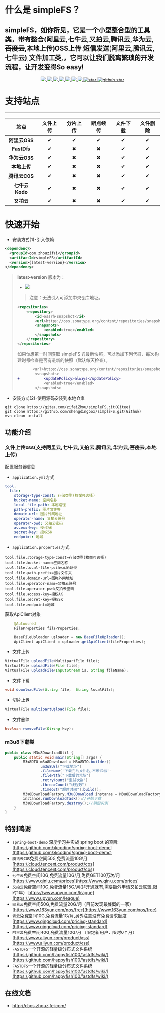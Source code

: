 # 什么是 simpleFS？
simpleFS，如你所见，它是一个小型整合型的工具类，带有整合(阿里云,七牛云,又拍云,腾讯云,华为云,~~百度云~~,本地上传)OSS上传,短信发送(阿里云,腾讯云,七牛云),文件加工类,，它可以让我们脱离繁琐的开发流程，让开发变得**So easy!**
-------------------------------
<p align="center">
	<a target="_blank" href="https://github.com/shengdingbox/simpleFS/releases/">
		<img src="https://img.shields.io/github/v/release/shengdingbox/simpleFS?style=flat-square" />
	</a>
	<a target="_blank" href="https://oss.sonatype.org/content/repositories/snapshots/com/zhouzifei/simpleFS/">
		<img src="https://img.shields.io/maven-metadata/v.svg?label=simpleFS&metadataUrl=https://repo1.maven.org/maven2/com/zhouzifei/simpleFS/maven-metadata.xml&style=flat-square"/>
	</a>
	<a target="_blank" href="https://github.com/shengdingbox/mediaTool/blob/master/LICENSE">
		<img src="https://img.shields.io/apm/l/vim-mode.svg?color=yellow" />
	</a>
	<a target="_blank" href="https://www.oracle.com/technetwork/java/javase/downloads/index.html">
		<img src="https://img.shields.io/badge/JDK-1.8+-green.svg" />
	</a>
	<a target="_blank" href="https://docs.zhouzifei.com" title="参考文档">
		<img src="https://img.shields.io/badge/Docs-latest-blueviolet.svg" />
	</a>
	<a href="https://codecov.io/gh/shengdingbox/simpleFS">
      <img src="https://codecov.io/gh/shengdingbox/simpleFS/branch/master/graph/badge.svg?token=FRL4DCBK5K"/>
    </a>
    <a href="https://app.travis-ci.com/github/shengdingbox/simpleFS">
      <img src="https://app.travis-ci.com/shengdingbox/simpleFS.svg?branch=master"/>
    </a>
	<a href='https://gitee.com/zifeiZhou/simpleFS/stargazers'>
	<img src='https://gitee.com/zifeiZhou/simpleFS/badge/star.svg?theme=dark' alt='star'/>
	</a>
	<a target="_blank" href='https://github.com/shengdingbox/simpleFS/'>
		<img src="https://img.shields.io/github/stars/shengdingbox/simpleFS.svg?style=social" alt="github star"/>
	</a>
</p>

# 支持站点
-------------------------------

| 站点 | 文件上传 | 分片上传 | 断点续传 | 文件下载 | 文件删除 |
| :--: | :--: | :--: | :--: | :--: | :--: |
| **阿里云OSS**  |✔|✔|✔|✔|✔|
| **FastDfs**   |✔|✖|✖|✔|✔|
| **华为云OBS**  |✔|✖|✖|✔|✔|
| **本地上传**   |✔|✖|✖|✔|✔|
| **腾讯云COS**  |✔|✖|✖|✔|✔|
| **七牛云Kodo** |✔|✖|✖|✔|✔|
| **又拍云**     |✔|✖|✖|✔|✔|
	
# 快速开始
-  安装方式(1)-引入依赖
```xml
<dependency>
  <groupId>com.zhouzifei</groupId>
  <artifactId>simpleFS</artifactId>
  <version>{latest-version}</version>
</dependency>
```
> **latest-version** 版本为：
> - ![](https://img.shields.io/github/v/release/shengdingbox/simpleFS?style=flat-square) 
> > 注意：无法引入可添加中央仓库地址。
>
> 
> ```xml
> <repositories>
>     <repository>
>         <id>ossrh-snapshot</id>
>         <url>https://oss.sonatype.org/content/repositories/snapshots</url>
>         <snapshots>
>             <enabled>true</enabled>
>         </snapshots>
>     </repository>
> </repositories>
> ```
> 
> 如果你想第一时间获取 simpleFS 的最新快照，可以添加下列代码，每次构建时都检查是否有最新的快照（默认每天检查）。
> 
> ```diff
>        <url>https://oss.sonatype.org/content/repositories/snapshots</url>
>         <snapshots>
> +           <updatePolicy>always</updatePolicy>
>             <enabled>true</enabled>
>         </snapshots>
> ```

- 安装方式(2)-使用源码安装到本地仓库
```shell
git clone https://gitee.com/zifeiZhou/simpleFS.git(Gitee)
git clone https://github.com/shengdingbox/simpleFS.git(Github)
mvn clean install
```
## 功能介绍
### 文件上传oss(支持阿里云,七牛云,又拍云,腾讯云,华为云,~~百度云~~,本地上传)

配置服务器信息

- `application.yml`方式
```yaml
tool:
  file:
    storage-type-const: 存储类型(枚举可选择)
    bucket-name: 空间名称
    local-file-path: 本地路径
    path-prefix: 图片文件夹
    domain-url: 图片外网地址
    operator-name: 又拍云账号
    operator-pwd: 又拍云密码
    access-key: 授权AK
    secret-key: 授权SK
    endpoint: 地域
```
- `application.properties`方式
```properties
tool.file.storage-type-const=存储类型(枚举可选择)
tool.file.bucket-name=空间名称
tool.file.local-file-path=本地路径
tool.file.path-prefix=图片文件夹
tool.file.domain-url=图片外网地址
tool.file.operator-name=又拍云账号
tool.file.operator-pwd=又拍云密码
tool.file.access-key=授权AK
tool.file.secret-key=授权SK
tool.file.endpoint=地域
```
获取ApiClient对象
```java
    @Autowired
    FileProperties fileProperties;

    BaseFileUploader uploader = new BaseFileUploader();
    ApiClient apiClient = uploader.getApiClient(fileProperties);
```
- 文件上传
```java
VirtualFile uploadFile(MultipartFile file);
VirtualFile uploadFile(File file);
VirtualFile uploadFile(InputStream is, String fileName);
```
- 文件下载
```java
void downloadFile(String file,  String localFile);
```
- 切片上传
```java
VirtualFile multipartUpload(File file);
```
- 文件删除
```java
boolean removeFile(String key);
```
### m3u8下载类

```java
public class M3u8DownloadUtil {
    public static void main(String[] args) {
        M3u8DTO m3u8Download = M3u8DTO.builder()
                .m3u8Url("下载地址")
                .fileName("下载完的文件名,不带后缀")
                .filePath("下载后的地址")
                .retryCount("重试次数")
                .threadCount("线程数")
                .timeout("超时时间").build();
        M3u8DownloadFactory.M3u8Download instance = M3u8DownloadFactory.getInstance(m3u8Download);
        instance.runDownloadTask();//开始下载
        M3u8DownloadFactory.destroy();//销毁实例
    }
}
```

## 特别鸣谢
- `spring-boot-demo` 深度学习并实战 spring boot 的项目: [https://github.com/xkcoding/spring-boot-demo](https://github.com/xkcoding/spring-boot-demo) 
- `腾讯云COS`免费空间50G,免费流量10G/月 [https://cloud.tencent.com/product/cos](https://cloud.tencent.com/product/cos)
- `七牛云`免费空间10G,免费流量10G/月,免费GET100万次/月[https://www.qiniu.com/prices](https://www.qiniu.com/prices)
- `又拍云`免费空间10G,免费流量15G/月(非开通就有,需要额外申请又拍云联盟,限时1年）[https://www.upyun.com/league](https://www.upyun.com/league)
- `网易云`免费空间50G,免费流量20G/月（目前发现最慷慨的一家）[https://www.163yun.com/nos/free](https://www.163yun.com/nos/free)
- `青云`免费空间10G,免费流量1G/月,另外注意没有免费请求额度[https://www.qingcloud.com/pricing-standard](https://www.qingcloud.com/pricing-standard)
- `阿里云`免费空间40G,免费流量10G/月 （限定新用户、限时6个月）[https://www.aliyun.com/product/oss](https://www.aliyun.com/product/oss)
- `FASTDFS`一个开源的轻量级分布式文件系统[https://github.com/happyfish100/fastdfs/wiki/](https://github.com/happyfish100/fastdfs/wiki/)
- `FASTDFS`一个开源的轻量级分布式文件系统[https://github.com/happyfish100/fastdfs/wiki/](https://github.com/happyfish100/fastdfs/wiki/)



## 在线文档
- <a href = "http://docs.zhouzifei.com/">http://docs.zhouzifei.com/</a>
